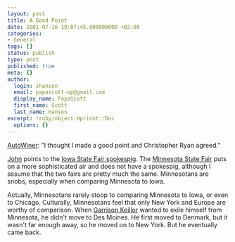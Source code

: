 ```yaml
---
layout: post
title: A Good Point
date: 2001-07-16 19:07:45.000000000 +02:00
categories:
- General
tags: []
status: publish
type: post
published: true
meta: {}
author:
  login: shanson
  email: papascott-wp@gmail.com
  display_name: PapaScott
  first_name: Scott
  last_name: Hanson
excerpt: !ruby/object:Hpricot::Doc
  options: {}
---
```

<p><a href="http://fourstones.net/AutoWiner.php?vip2=Christopher%20Ryan&mood=Merry_Mentor">AutoWiner</a>: "I thought I made a good point and Christopher Ryan agreed."</p>
<p><a href="http://iowa.weblogger.com/2001/07/16">John</a> points to the <a href="http://www.iowastatefair.org/">Iowa State Fair spokespig</a>. The <a href="http://www.mnstatefair.org/">Minnesota State Fair</a> puts on a more sophisticated air and does not have a spokespig, although I assume that the two fairs are pretty much the same. Minnesotans are snobs, especially when comparing Minnesota to Iowa.</p>
<p>Actually, Minnesotans rarely stoop to comparing Minnesota to Iowa, or even to Chicago. Culturally, Minnesotans feel that only New York and Europe are worthy of comparison. When <a href="http://www.prairiehome.org/cast/garrison_keillor.shtml">Garrison Keillor</a> wanted to exile himself from Minnesota, he didn't move to Des Moines. He first moved to Denmark, but it wasn't far enough away, so he moved on to New York. But he eventually came back.</p>
